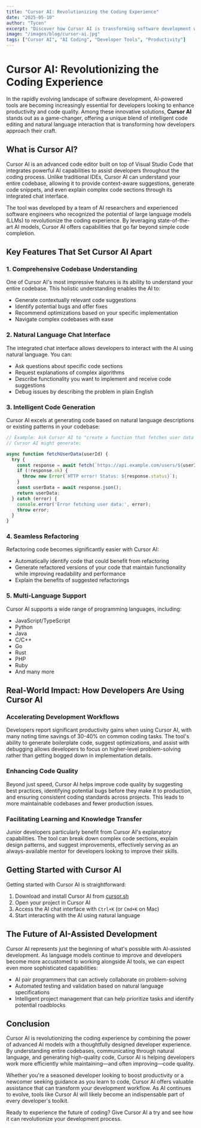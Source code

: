 ```yaml
---
title: "Cursor AI: Revolutionizing the Coding Experience"
date: "2025-05-10"
author: "Tycen"
excerpt: "Discover how Cursor AI is transforming software development with its advanced AI-powered code editor and chat capabilities."
image: "/images/blog/cursor-ai.jpg"
tags: ["Cursor AI", "AI Coding", "Developer Tools", "Productivity"]
---
```


# Cursor AI: Revolutionizing the Coding Experience

In the rapidly evolving landscape of software development, AI-powered tools are becoming increasingly essential for developers looking to enhance productivity and code quality. Among these innovative solutions, **Cursor AI** stands out as a game-changer, offering a unique blend of intelligent code editing and natural language interaction that is transforming how developers approach their craft.

## What is Cursor AI?

Cursor AI is an advanced code editor built on top of Visual Studio Code that integrates powerful AI capabilities to assist developers throughout the coding process. Unlike traditional IDEs, Cursor AI can understand your entire codebase, allowing it to provide context-aware suggestions, generate code snippets, and even explain complex code sections through its integrated chat interface.

The tool was developed by a team of AI researchers and experienced software engineers who recognized the potential of large language models (LLMs) to revolutionize the coding experience. By leveraging state-of-the-art AI models, Cursor AI offers capabilities that go far beyond simple code completion.

## Key Features That Set Cursor AI Apart

### 1. Comprehensive Codebase Understanding

One of Cursor AI's most impressive features is its ability to understand your entire codebase. This holistic understanding enables the AI to:

- Generate contextually relevant code suggestions
- Identify potential bugs and offer fixes
- Recommend optimizations based on your specific implementation
- Navigate complex codebases with ease

### 2. Natural Language Chat Interface

The integrated chat interface allows developers to interact with the AI using natural language. You can:

- Ask questions about specific code sections
- Request explanations of complex algorithms
- Describe functionality you want to implement and receive code suggestions
- Debug issues by describing the problem in plain English

### 3. Intelligent Code Generation

Cursor AI excels at generating code based on natural language descriptions or existing patterns in your codebase:

```javascript
// Example: Ask Cursor AI to "create a function that fetches user data from an API"
// Cursor AI might generate:

async function fetchUserData(userId) {
  try {
    const response = await fetch(`https://api.example.com/users/${userId}`);
    if (!response.ok) {
      throw new Error(`HTTP error! Status: ${response.status}`);
    }
    const userData = await response.json();
    return userData;
  } catch (error) {
    console.error('Error fetching user data:', error);
    throw error;
  }
}
```

### 4. Seamless Refactoring

Refactoring code becomes significantly easier with Cursor AI:

- Automatically identify code that could benefit from refactoring
- Generate refactored versions of your code that maintain functionality while improving readability and performance
- Explain the benefits of suggested refactorings

### 5. Multi-Language Support

Cursor AI supports a wide range of programming languages, including:

- JavaScript/TypeScript
- Python
- Java
- C/C++
- Go
- Rust
- PHP
- Ruby
- And many more

## Real-World Impact: How Developers Are Using Cursor AI

### Accelerating Development Workflows

Developers report significant productivity gains when using Cursor AI, with many noting time savings of 30-40% on common coding tasks. The tool's ability to generate boilerplate code, suggest optimizations, and assist with debugging allows developers to focus on higher-level problem-solving rather than getting bogged down in implementation details.

### Enhancing Code Quality

Beyond just speed, Cursor AI helps improve code quality by suggesting best practices, identifying potential bugs before they make it to production, and ensuring consistent coding standards across projects. This leads to more maintainable codebases and fewer production issues.

### Facilitating Learning and Knowledge Transfer

Junior developers particularly benefit from Cursor AI's explanatory capabilities. The tool can break down complex code sections, explain design patterns, and suggest improvements, effectively serving as an always-available mentor for developers looking to improve their skills.

## Getting Started with Cursor AI

Getting started with Cursor AI is straightforward:

1. Download and install Cursor AI from [cursor.sh](https://cursor.sh)
2. Open your project in Cursor AI
3. Access the AI chat interface with `Ctrl+K` (or `Cmd+K` on Mac)
4. Start interacting with the AI using natural language

## The Future of AI-Assisted Development

Cursor AI represents just the beginning of what's possible with AI-assisted development. As language models continue to improve and developers become more accustomed to working alongside AI tools, we can expect even more sophisticated capabilities:

- AI pair programmers that can actively collaborate on problem-solving
- Automated testing and validation based on natural language specifications
- Intelligent project management that can help prioritize tasks and identify potential roadblocks

## Conclusion

Cursor AI is revolutionizing the coding experience by combining the power of advanced AI models with a thoughtfully designed developer experience. By understanding entire codebases, communicating through natural language, and generating high-quality code, Cursor AI is helping developers work more efficiently while maintaining—and often improving—code quality.

Whether you're a seasoned developer looking to boost productivity or a newcomer seeking guidance as you learn to code, Cursor AI offers valuable assistance that can transform your development workflow. As AI continues to evolve, tools like Cursor AI will likely become an indispensable part of every developer's toolkit.

Ready to experience the future of coding? Give Cursor AI a try and see how it can revolutionize your development process.
